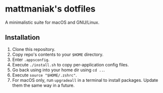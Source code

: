# mattmaniak's dotfiles

A minimalistic suite for macOS and GNU/Linux.

## Installation

1. Clone this repository.
2. Copy repo's contents to your `$HOME` directory.
3. Enter `.appsconfig`.
4. Execute `./install.sh` to copy per-application config files.
5. Go back using into your home dir using `cd ..`.
6. Execute `source "$HOME/.zshrc"`.
7. For macOS only, run `upgradeall` in a terminal to install packages. Update them the same way in a future.
